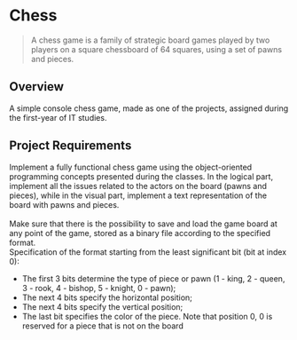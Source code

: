 
# Chess

>A chess game is a family of strategic board games played by two players on a square
chessboard of 64 squares, using a set of pawns and pieces.

## Overview

A simple console chess game, made as one of the projects, assigned during the first-year of IT studies.

## Project Requirements

Implement a fully functional chess game using the object-oriented programming concepts presented during the classes. 
In the logical part, implement all the issues related to the actors on the board (pawns and pieces), 
while in the visual part, implement a text representation of the board with pawns and pieces.
<br> <br>Make sure that there is the possibility to save and load the game board at any point
of the game, stored as a binary file according to the specified format.
<br>Specification of the format starting from the least significant bit (bit at index 0):
* The first 3 bits determine the type of piece or pawn (1 - king, 2 - queen, 3 - rook,
4 - bishop, 5 - knight, 0 - pawn);
* The next 4 bits specify the horizontal position;
* The next 4 bits specify the vertical position;
* The last bit specifies the color of the piece.
Note that position 0, 0 is reserved for a piece that is not on the board





